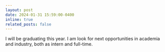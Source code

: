 ```yaml
---
layout: post
date: 2024-01-31 15:59:00-0400
inline: true
related_posts: false
---
```


I will be graduating this year. I am look for next opportunities in academia and industry, both as intern and full-time. 